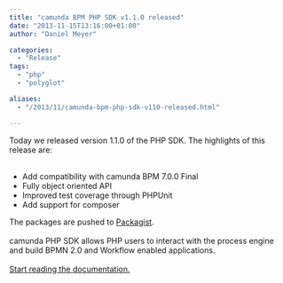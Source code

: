 ```yaml
---
title: "camunda BPM PHP SDK v1.1.0 released"
date: "2013-11-15T13:16:00+01:00"
author: "Daniel Meyer"

categories:
  - "Release"
tags: 
  - "php"
  - "polyglot"

aliases:
  - "/2013/11/camunda-bpm-php-sdk-v110-released.html"

---
```


Today we released version 1.1.0 of the PHP SDK. The highlights of this release are:<br />
<br />
<ul>
<li>Add compatibility with camunda BPM 7.0.0 Final</li>
<li>Fully object oriented API</li>
<li>Improved test coverage through PHPUnit</li>
<li>Add support for composer</li>
</ul>
<div>
The packages are pushed to&nbsp;<a href="https://packagist.org/packages/camunda/camunda-bpm-php-sdk">Packagist</a>.</div>
<div>
<br /></div>
<div>
camunda PHP SDK allows PHP users to interact with the process engine and build BPMN 2.0 and Workflow enabled applications.</div>
<div>
<br /></div>
<div>
<a href="http://camunda.github.io/camunda-bpm-php-sdk/">Start reading the documentation.</a></div>
<div>
<br /></div>
